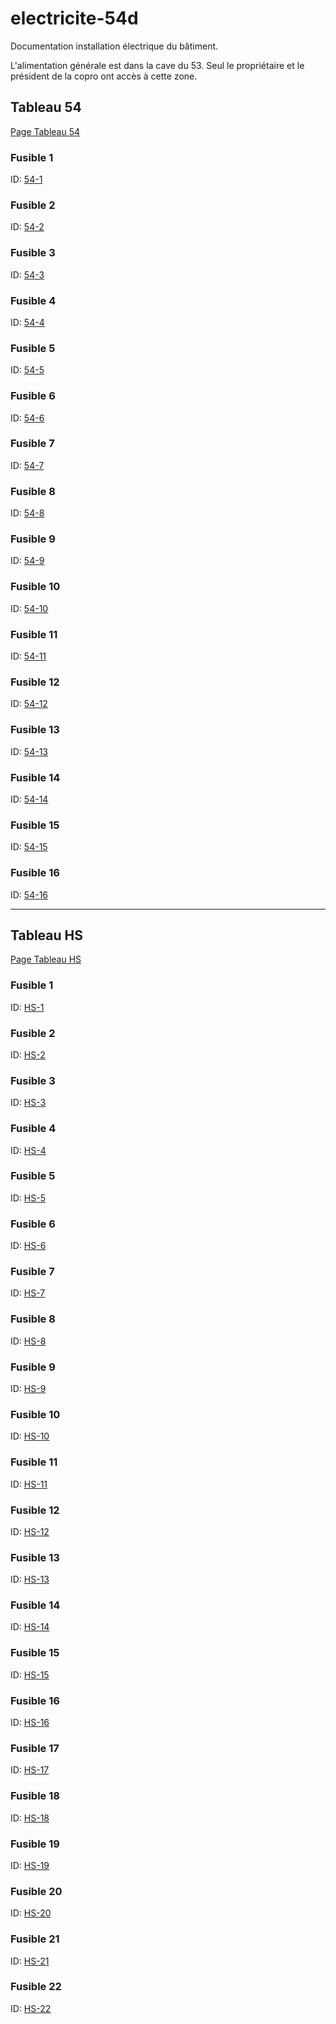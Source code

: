 # electricite-54d
Documentation installation électrique du bâtiment.

L'alimentation générale est dans la cave du 53. Seul le propriétaire et le président de la copro ont accès à cette zone.

## Tableau 54
[Page Tableau 54](54/tableau.md)

### Fusible 1 
ID: [54-1](54/1.md)

### Fusible 2 
ID: [54-2](54/2.md)

### Fusible 3 
ID: [54-3](54/3.md)

### Fusible 4 
ID: [54-4](54/4.md)

### Fusible 5 
ID: [54-5](54/5.md)

### Fusible 6
ID: [54-6](54/6.md)

### Fusible 7
ID: [54-7](54/7.md)

### Fusible 8
ID: [54-8](54/8.md)

### Fusible 9
ID: [54-9](54/9.md)

### Fusible 10
ID: [54-10](54/10.md)

### Fusible 11
ID: [54-11](54/11.md)

### Fusible 12
ID: [54-12](54/12.md)

### Fusible 13
ID: [54-13](54/13.md)

### Fusible 14
ID: [54-14](54/14.md)

### Fusible 15 
ID: [54-15](54/15.md)

### Fusible 16
ID: [54-16](54/16.md)

---

## Tableau HS
[Page Tableau HS](hs/tableau.md)
### Fusible 1 
ID: [HS-1](hs/1.md)

### Fusible 2
ID: [HS-2](hs/2.md)

### Fusible 3 
ID: [HS-3](hs/3.md)

### Fusible 4
ID: [HS-4](hs/4.md)

### Fusible 5
ID: [HS-5](hs/5.md)

### Fusible 6
ID: [HS-6](hs/6.md)

### Fusible 7
ID: [HS-7](hs/7.md)

### Fusible 8
ID: [HS-8](hs/8.md)

### Fusible 9
ID: [HS-9](hs/9.md)

### Fusible 10
ID: [HS-10](hs/10.md)

### Fusible 11
ID: [HS-11](hs/11.md)

### Fusible 12
ID: [HS-12](hs/12.md)

### Fusible 13
ID: [HS-13](hs/13.md)

### Fusible 14
ID: [HS-14](hs/14.md)

### Fusible 15
ID: [HS-15](hs/15.md)

### Fusible 16
ID: [HS-16](hs/16.md)

### Fusible 17
ID: [HS-17](hs/17.md)

### Fusible 18
ID: [HS-18](hs/18.md)

### Fusible 19
ID: [HS-19](hs/19.md)

### Fusible 20
ID: [HS-20](hs/20.md)

### Fusible 21
ID: [HS-21](hs/21.md)

### Fusible 22
ID: [HS-22](hs/22.md)
